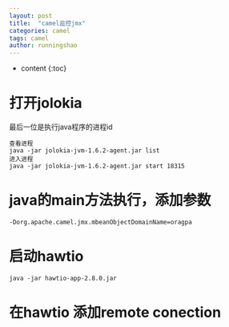 ```yaml
---
layout: post
title:  "camel监控jmx"
categories: camel
tags: camel
author: runningshao
---
```


* content
{:toc}

# 打开jolokia
最后一位是执行java程序的进程id

```
查看进程
java -jar jolokia-jvm-1.6.2-agent.jar list
进入进程
java -jar jolokia-jvm-1.6.2-agent.jar start 18315
```
# java的main方法执行，添加参数

```
-Dorg.apache.camel.jmx.mbeanObjectDomainName=oragpa
```
# 启动hawtio

```
java -jar hawtio-app-2.8.0.jar
```
# 在hawtio 添加remote conection